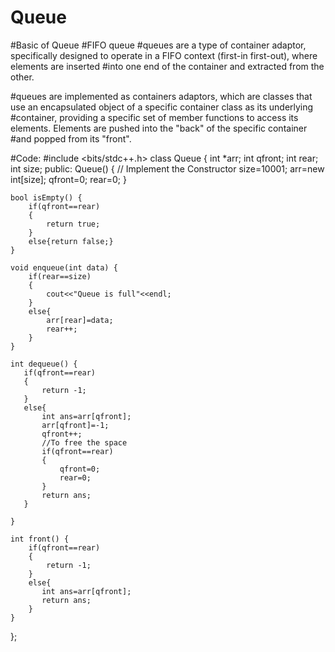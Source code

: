 # Queue
#Basic of Queue
#FIFO queue
#queues are a type of container adaptor, specifically designed to operate in a FIFO context (first-in first-out), where elements are inserted #into one end of the container and extracted from the other.

#queues are implemented as containers adaptors, which are classes that use an encapsulated object of a specific container class as its underlying #container, providing a specific set of member functions to access its elements. Elements are pushed into the "back" of the specific container #and popped from its "front".

#Code:
#include <bits/stdc++.h> 
class Queue {
    int *arr;
    int qfront;
    int rear;
    int size;
public:
    Queue() {
        // Implement the Constructor
        size=10001;
        arr=new int[size];
        qfront=0;
        rear=0;
    }

    bool isEmpty() {
        if(qfront==rear)
        {
            return true;
        }
        else{return false;}
    }

    void enqueue(int data) {
        if(rear==size)
        {
            cout<<"Queue is full"<<endl;
        }
        else{
            arr[rear]=data;
            rear++;
        }
    }

    int dequeue() {
       if(qfront==rear)
       {
           return -1;
       }
       else{
           int ans=arr[qfront];
           arr[qfront]=-1;
           qfront++;
           //To free the space
           if(qfront==rear)
           {
               qfront=0;
               rear=0;
           }
           return ans;
       }
       
    }

    int front() {
        if(qfront==rear)
        {
            return -1;
        }
        else{
           int ans=arr[qfront];
           return ans;
        }
    }
};
